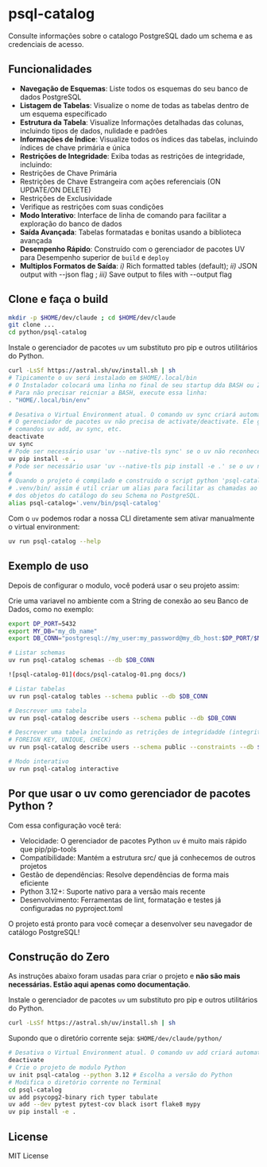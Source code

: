 # psql-catalog

Consulte informações sobre o catalogo PostgreSQL dado um schema e as credenciais de acesso.

## Funcionalidades

- **Navegação de Esquemas**: Liste todos os esquemas do seu banco de dados PostgreSQL
- **Listagem de Tabelas**: Visualize o nome de todas as tabelas dentro de um esquema específicado
- **Estrutura da Tabela**: Visualize Informações detalhadas das colunas, incluindo tipos de dados, nulidade e padrões
- **Informações de Índice**: Visualize todos os índices das tabelas, incluindo índices de chave primária e única
- **Restrições de Integridade**: Exiba todas as restrições de integridade, incluindo:
- Restrições de Chave Primária
- Restrições de Chave Estrangeira com ações referenciais (ON UPDATE/ON DELETE)
- Restrições de Exclusividade
- Verifique as restrições com suas condições
- **Modo Interativo**: Interface de linha de comando para facilitar a exploração do banco de dados
- **Saída Avançada**: Tabelas formatadas e bonitas usando a biblioteca avançada
- **Desempenho Rápido**: Construído com o gerenciador de pacotes UV para Desempenho superior de `build` e `deploy`
- **Multiplos Formatos de Saída**: _i)_ Rich formatted tables (default); _ii)_ JSON output with --json flag ; _iii)_ Save output to files with --output flag

## Clone e faça o build

```bash
mkdir -p $HOME/dev/claude ; cd $HOME/dev/claude
git clone ...
cd python/psql-catalog
```

Instale o gerenciador de pacotes `uv` um substituto pro pip e outros utilitários do Python.

```bash
curl -LsSf https://astral.sh/uv/install.sh | sh
# Tipicamente o uv será instalado em $HOME/.local/bin
# O Instalador colocará uma linha no final de seu startup dda BASH ou ZSH.
# Para não precisar reicniar a BASH, execute essa linha:
. "HOME/.local/bin/env"
```

```bash
# Desativa o Virtual Environment atual. O comando uv sync criará automaticamente um ambiente Virtual.
# O gerenciador de pacotes uv não precisa de activate/deactivate. Ele gerencia automaticamente nos
# comandos uv add, av sync, etc.
deactivate
uv sync
# Pode ser necessário usar 'uv --native-tls sync' se o uv não reconhecer a cadeia de certificados CA
uv pip install -e .
# Pode ser necessário usar 'uv --native-tls pip install -e .' se o uv não reconhecer a cadeia de certificados CA
#
# Quando o projeto é compilado e construido o script python 'psql-catalog' é criado no diretório
# .venv/bin/ assim é util criar um alias para facilitar as chamadas ao CLI Python para visualização
# dos objetos do catálogo do seu Schema no PostgreSQL.
alias psql-catalog='.venv/bin/psql-catalog'
```

Com o `uv` podemos rodar a nossa CLI diretamente sem ativar manualmente o virtual environment:

```bash
uv run psql-catalog --help
```

## Exemplo de uso

Depois de configurar o modulo, você poderá usar o seu projeto assim:

Crie uma variavel no ambiente com a String de conexão ao seu Banco de Dados, como no exemplo:

```bash
export DP_PORT=5432
export MY_DB="my_db_name"
export DB_CONN="postgresql://my_user:my_password@my_db_host:$DP_PORT/$MY_DB"
```

```bash
# Listar schemas
uv run psql-catalog schemas --db $DB_CONN

![psql-catalog-01](docs/psql-catalog-01.png docs/)

# Listar tabelas
uv run psql-catalog tables --schema public --db $DB_CONN

# Descrever uma tabela
uv run psql-catalog describe users --schema public --db $DB_CONN

# Descrever uma tabela incluindo as retrições de integridadde (integrity constraints - PRIMARY KEY,
# FOREIGN KEY, UNIQUE, CHECK)
uv run psql-catalog describe users --schema public --constraints --db $DB_CONN

# Modo interativo
uv run psql-catalog interactive
```

## Por que usar o **uv** como gerenciador de pacotes Python ?

Com essa configuração você terá:

- Velocidade: O gerenciador de pacotes Python `uv` é muito mais rápido que pip/pip-tools
- Compatibilidade: Mantém a estrutura src/ que já conhecemos de outros projetos
- Gestão de dependências: Resolve dependências de forma mais eficiente
- Python 3.12+: Suporte nativo para a versão mais recente
- Desenvolvimento: Ferramentas de lint, formatação e testes já configuradas no pyproject.toml

O projeto está pronto para você começar a desenvolver seu navegador de catálogo PostgreSQL!

## Construção do Zero

As instruções abaixo foram usadas para criar o projeto e **não são mais necessárias. Estão
aqui apenas como documentação**.

Instale o gerenciador de pacotes `uv` um substituto pro pip e outros utilitários do Python.

```bash
curl -LsSf https://astral.sh/uv/install.sh | sh
```

Supondo que o diretório corrente seja: `$HOME/dev/claude/python/`

```bash
# Desativa o Virtual Environment atual. O comando uv add criará automaticamente um ambiente Virtual
deactivate
# Crie o projeto de modulo Python
uv init psql-catalog --python 3.12 # Escolha a versão do Python
# Modifica o diretório corrente no Terminal
cd psql-catalog
uv add psycopg2-binary rich typer tabulate
uv add --dev pytest pytest-cov black isort flake8 mypy
uv pip install -e .
```

## License

MIT License
